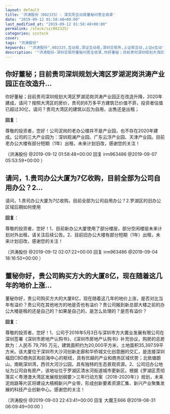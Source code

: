```yaml
---
layout: default
title: '洪涛股份（002325）- 深交所互动易董秘问答全收录'
date: "2019-09-12 01:58:48+00:00"
last_modified_at: "2019-09-12 01:58:48+00:00"
permalink: /stock/sz/002325/
categories: szstock
cover: 
tags: "洪涛股份"
keywords: '"洪涛股份",002325,互动易,深证互动易,深圳交易所,上证易互动,上证e互动'
description: '"洪涛股份-深圳交易所董秘问答全收录,你好董秘；目前贵司深圳规划大湾区罗湖泥岗洪涛产业园正在改造升降，2020年建成，请问？按照大湾区的房价，贵司的8万多平方建筑已价值不菲，投资者估值已超过30亿，请问？贵司大湾区的建筑以后为自用，出售还是出租；"'
---
```


## 你好董秘；目前贵司深圳规划大湾区罗湖泥岗洪涛产业园正在改造升...

你好董秘；目前贵司深圳规划大湾区罗湖泥岗洪涛产业园正在改造升降，2020年建成，请问？按照大湾区的房价，贵司的8万多平方建筑已价值不菲，投资者估值已超过30亿，请问？贵司大湾区的建筑以后为自用，出售还是出租；

**回复**：

尊敬的投资者，您好！公司泥岗的老办公楼并不是产业园，也不存在2020年建成。公司的三大产业园为：深圳观澜产业园、广东云浮产业园、天津产业园。目前老办公大楼有部分短期（1年）出租，未来计划旧改，感谢您的关注！ 

（洪涛股份  @2019-09-12 01:58:48+00:00 回复 irm963486  @2019-09-07 05:53:59+00:00 ）

## 请问，1.贵司办公大厦为7亿收购，目前全部为公司自用办公？2...

请问，1.贵司办公大厦为7亿收购，目前全部为公司自用办公？2.罗湖区的旧办公区域后期如何使用

**回复**：

尊敬的投资者，您好！1、目前新办公大厦使用了部分楼层，部分空闲楼层未来计划对外出租，请关注后续公告。2、目前旧办公大楼有部分短期（1年）出租，未来计划旧改，感谢您的关注！ 

（洪涛股份  @2019-09-12 02:07:22+00:00 回复 irm963486  @2019-09-04 18:16:50+00:00 ）

## 董秘你好，贵公司购买方大的大厦8亿，现在随着这几年的地价上涨...

董秘你好，贵公司购买方大的大厦8亿，现在随着这几年的地价上涨，是否对比当年有溢价？贵公司在其他地方的地是否也有溢价？贵公司搬到新总部大楼之前的办公大楼是租的还是自己的？如果是自己的，是怎么处理的？是否有溢价？

**回复**：

尊敬的投资者，您好！1、公司于2016年5月3日与深圳市方大置业发展有限公司在深圳签署《深圳市房地产认购书》、《深圳市房地产认购书》补充协议，购房的总房款为：人民币 79,795 万元，建筑面积约为20,000平方米，土地面积35,397.59平方米。该大厦位于深圳市大沙河创新走廊和华侨城文化创意圈的交汇，是连接深圳福田CBD商务区和前海中心的枢纽，具有优越的产业和商务区域优势；北依塘朗山，南眺深圳湾，西邻大河沙公园，具有独特的生态景观资源。2、公司旧办公地址为公司自有房产，该地址位于罗湖区清水河街道城市更新区。根据《罗湖区贯彻落实＜粤港澳大湾区发展规划纲要＞三年行动方案（2018-2020年）》规划，未来泥岗路等片区将建设大梧桐新兴产业带，形成创新要素资源汇集、新兴产业聚集发展的科技产业创新中心。感谢您的关注！ 

（洪涛股份  @2019-09-03 22:43:41+00:00 回复 大魔王666  @2019-08-31 06:09:49+00:00 ）

